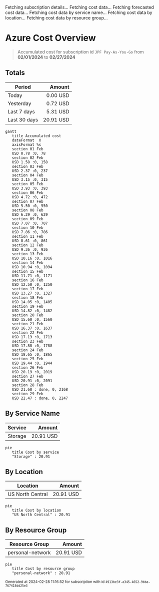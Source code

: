 Fetching subscription details...
Fetching cost data...
Fetching forecasted cost data...
Fetching cost data by service name...
Fetching cost data by location...
Fetching cost data by resource group...
# Azure Cost Overview

> Accumulated cost for subscription id `JPF Pay-As-You-Go` from **02/01/2024** to **02/27/2024**

## Totals

|Period|Amount|
|---|---:|
|Today|0.00 USD|
|Yesterday|0.72 USD|
|Last 7 days|5.31 USD|
|Last 30 days|20.91 USD|

```mermaid
gantt
   title Accumulated cost
   dateFormat  X
   axisFormat %s
   section 01 Feb
   USD 0.78 :0, 78
   section 02 Feb
   USD 1.58 :0, 158
   section 03 Feb
   USD 2.37 :0, 237
   section 04 Feb
   USD 3.15 :0, 315
   section 05 Feb
   USD 3.93 :0, 393
   section 06 Feb
   USD 4.72 :0, 472
   section 07 Feb
   USD 5.50 :0, 550
   section 08 Feb
   USD 6.29 :0, 629
   section 09 Feb
   USD 7.07 :0, 707
   section 10 Feb
   USD 7.86 :0, 786
   section 11 Feb
   USD 8.61 :0, 861
   section 12 Feb
   USD 9.36 :0, 936
   section 13 Feb
   USD 10.16 :0, 1016
   section 14 Feb
   USD 10.94 :0, 1094
   section 15 Feb
   USD 11.71 :0, 1171
   section 16 Feb
   USD 12.50 :0, 1250
   section 17 Feb
   USD 13.27 :0, 1327
   section 18 Feb
   USD 14.05 :0, 1405
   section 19 Feb
   USD 14.82 :0, 1482
   section 20 Feb
   USD 15.60 :0, 1560
   section 21 Feb
   USD 16.37 :0, 1637
   section 22 Feb
   USD 17.13 :0, 1713
   section 23 Feb
   USD 17.88 :0, 1788
   section 24 Feb
   USD 18.65 :0, 1865
   section 25 Feb
   USD 19.44 :0, 1944
   section 26 Feb
   USD 20.19 :0, 2019
   section 27 Feb
   USD 20.91 :0, 2091
   section 28 Feb
   USD 21.68 : done, 0, 2168
   section 29 Feb
   USD 22.47 : done, 0, 2247
```

## By Service Name

|Service|Amount|
|---|---:|
|Storage|20.91 USD|

```mermaid
pie
   title Cost by service
   "Storage" : 20.91
```

## By Location

|Location|Amount|
|---|---:|
|US North Central|20.91 USD|

```mermaid
pie
   title Cost by location
   "US North Central" : 20.91
```

## By Resource Group

|Resource Group|Amount|
|---|---:|
|personal-network|20.91 USD|

```mermaid
pie
   title Cost by resource group
   "personal-network" : 20.91
```

<sup>Generated at 2024-02-28 11:16:52 for subscription with id `4913be3f-a345-4652-9bba-767418dd25e3`</sup>
